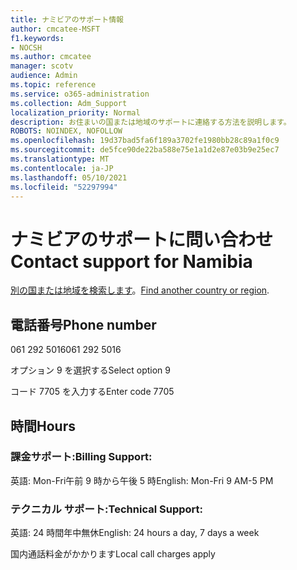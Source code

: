 ```yaml
---
title: ナミビアのサポート情報
author: cmcatee-MSFT
f1.keywords:
- NOCSH
ms.author: cmcatee
manager: scotv
audience: Admin
ms.topic: reference
ms.service: o365-administration
ms.collection: Adm_Support
localization_priority: Normal
description: お住まいの国または地域のサポートに連絡する方法を説明します。
ROBOTS: NOINDEX, NOFOLLOW
ms.openlocfilehash: 19d37bad5fa6f189a3702fe1980bb28c89a1f0c9
ms.sourcegitcommit: de5fce90de22ba588e75e1a1d2e87e03b9e25ec7
ms.translationtype: MT
ms.contentlocale: ja-JP
ms.lasthandoff: 05/10/2021
ms.locfileid: "52297994"
---
```

# <a name="contact-support-for-namibia"></a><span data-ttu-id="e83e4-103">ナミビアのサポートに問い合わせ</span><span class="sxs-lookup"><span data-stu-id="e83e4-103">Contact support for Namibia</span></span>

<span data-ttu-id="e83e4-104">[別の国または地域を検索します](../../business-video/get-help-support.md)。</span><span class="sxs-lookup"><span data-stu-id="e83e4-104">[Find another country or region](../../business-video/get-help-support.md).</span></span>

## <a name="phone-number"></a><span data-ttu-id="e83e4-105">電話番号</span><span class="sxs-lookup"><span data-stu-id="e83e4-105">Phone number</span></span>
<span data-ttu-id="e83e4-106">061 292 5016</span><span class="sxs-lookup"><span data-stu-id="e83e4-106">061 292 5016</span></span>

<span data-ttu-id="e83e4-107">オプション 9 を選択する</span><span class="sxs-lookup"><span data-stu-id="e83e4-107">Select option 9</span></span>

<span data-ttu-id="e83e4-108">コード 7705 を入力する</span><span class="sxs-lookup"><span data-stu-id="e83e4-108">Enter code 7705</span></span>

## <a name="hours"></a><span data-ttu-id="e83e4-109">時間</span><span class="sxs-lookup"><span data-stu-id="e83e4-109">Hours</span></span>
### <a name="billing-support"></a><span data-ttu-id="e83e4-110">課金サポート:</span><span class="sxs-lookup"><span data-stu-id="e83e4-110">Billing Support:</span></span>

<span data-ttu-id="e83e4-111">英語: Mon-Fri午前 9 時から午後 5 時</span><span class="sxs-lookup"><span data-stu-id="e83e4-111">English: Mon-Fri 9 AM-5 PM</span></span>

### <a name="technical-support"></a><span data-ttu-id="e83e4-112">テクニカル サポート:</span><span class="sxs-lookup"><span data-stu-id="e83e4-112">Technical Support:</span></span>

<span data-ttu-id="e83e4-113">英語: 24 時間年中無休</span><span class="sxs-lookup"><span data-stu-id="e83e4-113">English: 24 hours a day, 7 days a week</span></span>

<span data-ttu-id="e83e4-114">国内通話料金がかかります</span><span class="sxs-lookup"><span data-stu-id="e83e4-114">Local call charges apply</span></span>
